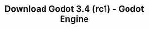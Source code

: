 ---
# Generated by /tools/generators/src/download_archive_generator !!! do not edit by hand !!!
title: 'Download Godot 3.4 (rc1) - Godot Engine'
type: 'download/archive'
name: '3.4'
flavor: 'rc1'
release_date: '2021-10-19T03:00:00-00:00'
release_notes: 'article/release-candidate-godot-3-4-rc-1/'
primaryPlatforms:
  - 'android.apk'
  - 'macos.universal'
  - 'windows.64'
  - 'linux_server.headless.64'
  - 'web'
  - 'templates'
links:
  android.apk:
    name: 'android.apk'
    title: 'Android'
    caption: 'APK Universal (ARM64 + ARMv7 + x86_64 + x86)'
    tags:
      - 'APK download'
      - 'ARM64/v7'
      - 'x86 (64 & 32 bit)'
    hosts:
      github_builds:
        regular: 'https://github.com/godotengine/godot-builds/releases/download/3.4-rc1/Godot_v3.4-rc1_android_editor.apk'
        mono: '#'
      github:
        regular: 'https://github.com/godotengine/godot/releases/download/3.4-rc1/Godot_v3.4-rc1_android_editor.apk'
        mono: '#'
  macos.universal:
    name: 'macos.universal'
    title: 'macOS'
    caption: 'Universal (x86_64 + Silício da Apple)'
    tags:
      - 'Intel/Apple Silicon'
      - '64 bit'
    hosts:
      github_builds:
        regular: 'https://github.com/godotengine/godot-builds/releases/download/3.4-rc1/Godot_v3.4-rc1_osx.universal.zip'
        mono: 'https://github.com/godotengine/godot-builds/releases/download/3.4-rc1/Godot_v3.4-rc1_mono_osx.universal.zip'
      github:
        regular: 'https://github.com/godotengine/godot/releases/download/3.4-rc1/Godot_v3.4-rc1_osx.universal.zip'
        mono: 'https://github.com/godotengine/godot/releases/download/3.4-rc1/Godot_v3.4-rc1_mono_osx.universal.zip'
  windows.64:
    name: 'windows.64'
    title: 'Windows'
    caption: 'Padrão (x86_64)'
    tags:
      - '64 bit'
    hosts:
      github_builds:
        regular: 'https://github.com/godotengine/godot-builds/releases/download/3.4-rc1/Godot_v3.4-rc1_win64.exe.zip'
        mono: 'https://github.com/godotengine/godot-builds/releases/download/3.4-rc1/Godot_v3.4-rc1_mono_win64.zip'
      github:
        regular: 'https://github.com/godotengine/godot/releases/download/3.4-rc1/Godot_v3.4-rc1_win64.exe.zip'
        mono: 'https://github.com/godotengine/godot/releases/download/3.4-rc1/Godot_v3.4-rc1_mono_win64.zip'
  linux_server.headless.64:
    name: 'linux_server.headless.64'
    title: 'Linux Server'
    caption: 'Headless (x86_64)'
    tags:
      - '64 bit'
      - 'Headless'
    hosts:
      github_builds:
        regular: 'https://github.com/godotengine/godot-builds/releases/download/3.4-rc1/Godot_v3.4-rc1_linux_headless.64.zip'
        mono: 'https://github.com/godotengine/godot-builds/releases/download/3.4-rc1/Godot_v3.4-rc1_mono_linux_headless_64.zip'
      github:
        regular: 'https://github.com/godotengine/godot/releases/download/3.4-rc1/Godot_v3.4-rc1_linux_headless.64.zip'
        mono: 'https://github.com/godotengine/godot/releases/download/3.4-rc1/Godot_v3.4-rc1_mono_linux_headless_64.zip'
  web:
    name: 'web'
    title: 'Editor Web'
    caption: ''
    tags:
      - 'Self-hosted'
      - 'Cross-platform'
    hosts:
      github_builds:
        regular: 'https://github.com/godotengine/godot-builds/releases/download/3.4-rc1/Godot_v3.4-rc1_web_editor.zip'
        mono: '#'
      github:
        regular: 'https://github.com/godotengine/godot/releases/download/3.4-rc1/Godot_v3.4-rc1_web_editor.zip'
        mono: '#'
  linux.64:
    name: 'linux.64'
    title: 'Linux'
    caption: 'Padrão (x86_64)'
    tags:
      - '64 bit'
    hosts:
      github_builds:
        regular: 'https://github.com/godotengine/godot-builds/releases/download/3.4-rc1/Godot_v3.4-rc1_x11.64.zip'
        mono: 'https://github.com/godotengine/godot-builds/releases/download/3.4-rc1/Godot_v3.4-rc1_mono_x11_64.zip'
      github:
        regular: 'https://github.com/godotengine/godot/releases/download/3.4-rc1/Godot_v3.4-rc1_x11.64.zip'
        mono: 'https://github.com/godotengine/godot/releases/download/3.4-rc1/Godot_v3.4-rc1_mono_x11_64.zip'
  linux.32:
    name: 'linux.32'
    title: 'Linux'
    caption: 'Padrão (x86)'
    tags:
      - '32 bit'
    hosts:
      github_builds:
        regular: 'https://github.com/godotengine/godot-builds/releases/download/3.4-rc1/Godot_v3.4-rc1_x11.32.zip'
        mono: 'https://github.com/godotengine/godot-builds/releases/download/3.4-rc1/Godot_v3.4-rc1_mono_x11_32.zip'
      github:
        regular: 'https://github.com/godotengine/godot/releases/download/3.4-rc1/Godot_v3.4-rc1_x11.32.zip'
        mono: 'https://github.com/godotengine/godot/releases/download/3.4-rc1/Godot_v3.4-rc1_mono_x11_32.zip'
  windows.32:
    name: 'windows.32'
    title: 'Windows'
    caption: 'Padrão (x86)'
    tags:
      - '32 bit'
    hosts:
      github_builds:
        regular: 'https://github.com/godotengine/godot-builds/releases/download/3.4-rc1/Godot_v3.4-rc1_win32.exe.zip'
        mono: 'https://github.com/godotengine/godot-builds/releases/download/3.4-rc1/Godot_v3.4-rc1_mono_win32.zip'
      github:
        regular: 'https://github.com/godotengine/godot/releases/download/3.4-rc1/Godot_v3.4-rc1_win32.exe.zip'
        mono: 'https://github.com/godotengine/godot/releases/download/3.4-rc1/Godot_v3.4-rc1_mono_win32.zip'
  linux_server.64:
    name: 'linux_server.64'
    title: 'Servidor Linux'
    caption: 'Padrão (x86_64)'
    tags:
      - '64 bit'
    hosts:
      github_builds:
        regular: 'https://github.com/godotengine/godot-builds/releases/download/3.4-rc1/Godot_v3.4-rc1_linux_server.64.zip'
        mono: 'https://github.com/godotengine/godot-builds/releases/download/3.4-rc1/Godot_v3.4-rc1_mono_linux_server_64.zip'
      github:
        regular: 'https://github.com/godotengine/godot/releases/download/3.4-rc1/Godot_v3.4-rc1_linux_server.64.zip'
        mono: 'https://github.com/godotengine/godot/releases/download/3.4-rc1/Godot_v3.4-rc1_mono_linux_server_64.zip'
  aar_library:
    name: 'aar_library'
    title: 'Biblioteca de AAR'
    caption: ''
    tags:
      - 'Android plugins'
      - 'Java'
      - 'Kotlin'
    hosts:
      github_builds:
        regular: 'https://github.com/godotengine/godot-builds/releases/download/3.4-rc1/godot-lib.3.4.rc1.release.aar'
        mono: 'https://github.com/godotengine/godot-builds/releases/download/3.4-rc1/godot-lib.3.4.rc1.mono.release.aar'
      github:
        regular: 'https://github.com/godotengine/godot/releases/download/3.4-rc1/godot-lib.3.4.rc1.release.aar'
        mono: 'https://github.com/godotengine/godot/releases/download/3.4-rc1/godot-lib.3.4.rc1.mono.release.aar'
  templates:
    name: 'templates'
    title: 'Modelos de exportação'
    caption: ''
    tags:
      - 'Utilizado para exportar os seus jogos para todas as plataformas suportadas'
    hosts:
      github_builds:
        regular: 'https://github.com/godotengine/godot-builds/releases/download/3.4-rc1/Godot_v3.4-rc1_export_templates.tpz'
        mono: 'https://github.com/godotengine/godot-builds/releases/download/3.4-rc1/Godot_v3.4-rc1_mono_export_templates.tpz'
      github:
        regular: 'https://github.com/godotengine/godot/releases/download/3.4-rc1/Godot_v3.4-rc1_export_templates.tpz'
        mono: 'https://github.com/godotengine/godot/releases/download/3.4-rc1/Godot_v3.4-rc1_mono_export_templates.tpz'
---